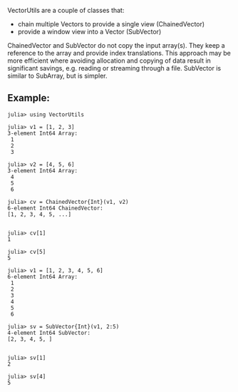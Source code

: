VectorUtils are a couple of classes that:
- chain multiple Vectors to provide a single view (ChainedVector)
- provide a window view into a Vector (SubVector)

ChainedVector and SubVector do not copy the input array(s). They keep a reference to the array and provide index translations. This approach may be more efficient where avoiding allocation and copying of data result in significant savings, e.g. reading or streaming through a file. SubVector is similar to SubArray, but is simpler.

Example:
--------

````
julia> using VectorUtils

julia> v1 = [1, 2, 3]
3-element Int64 Array:
 1
 2
 3

julia> v2 = [4, 5, 6]
3-element Int64 Array:
 4
 5
 6

julia> cv = ChainedVector{Int}(v1, v2)
6-element Int64 ChainedVector:
[1, 2, 3, 4, 5, ...]


julia> cv[1]
1

julia> cv[5]
5

julia> v1 = [1, 2, 3, 4, 5, 6]
6-element Int64 Array:
 1
 2
 3
 4
 5
 6

julia> sv = SubVector{Int}(v1, 2:5) 
4-element Int64 SubVector:
[2, 3, 4, 5, ]


julia> sv[1]
2

julia> sv[4]
5

````

